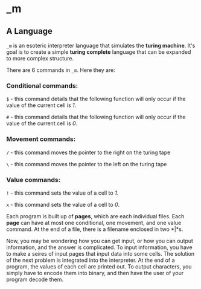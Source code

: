 # _m
## A Language

`_m` is an esoteric interpreter language that simulates the **turing machine**. It's goal is to create a simple **turing complete** language that can be expanded to more complex structure.

There are 6 commands in `_m`. Here they are:

### Conditional commands:

`$` - this command details that the following function will only occur if the value of the current cell is *1*.

`#` - this command details that the following function will only occur if the value of the current cell is *0*.

### Movement commands:

`/` - this command moves the pointer to the right on the turing tape

`\` - this command moves the pointer to the left on the turing tape

### Value commands:

`!` - this command sets the value of a cell to *1*.

`x` - this command sets the value of a cell to *0*.

Each program is built up of **pages**, which are each individual files. Each **page** can have at most one conditional, one movement, and one value command. At the end of a file, there is a filename enclosed in two *|*s.

Now, you may be wondering how you can get input, or how you can output information, and the answer is complicated. To input information, you have to make a seires of input pages that input data into some cells. The solution of the next problem is integrated into the interpreter. At the end of a program, the values of each cell are printed out. To output characters, you simply have to encode them into binary, and then have the user of your program decode them.
